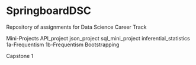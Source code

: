 # SpringboardDSC
Repository of assignments for Data Science Career Track

Mini-Projects
  API_project
  json_project
  sql_mini_project
  inferential_statistics
    1a-Frequentism
    1b-Frequentism
    Bootstrapping
  
Capstone 1


